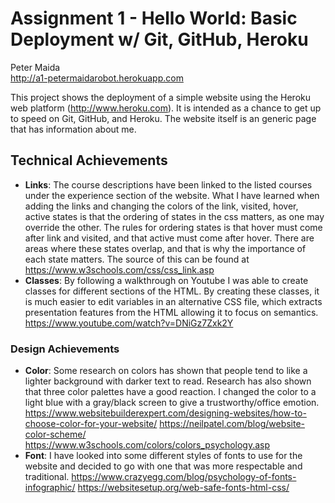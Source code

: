 Assignment 1 - Hello World: Basic Deployment w/ Git, GitHub, Heroku  
===

Peter Maida  
http://a1-petermaidarobot.herokuapp.com

This project shows the deployment of a simple website using the Heroku web platform (http://www.heroku.com). It is intended as a chance to get up to speed on Git, GitHub, and Heroku. The website itself is an generic page that has information about me.

## Technical Achievements
- **Links**: The course descriptions have been linked to the listed courses under the experience section of the website. What I have learned when adding the links and changing the colors of the link, visited, hover, active states is that the ordering of states in the css matters, as one may override the other. The rules for ordering states is that hover must come after link and visited, and that active must come after hover. There are areas where these states overlap, and that is why the importance of each state matters. The source of this can be found at https://www.w3schools.com/css/css_link.asp
- **Classes**: By following a walkthrough on Youtube I was able to create classes for different sections of the HTML. By creating these classes, it is much easier to edit variables in an alternative CSS file, which extracts presentation features from the HTML allowing it to focus on semantics. https://www.youtube.com/watch?v=DNiGz7Zxk2Y

### Design Achievements
- **Color**: Some research on colors has shown that people tend to like a lighter background with darker text to read. Research has also shown that three color palettes have a good reaction. I changed the color to a light blue with a gray/black screen to give a trustworthy/office emotion.
https://www.websitebuilderexpert.com/designing-websites/how-to-choose-color-for-your-website/
https://neilpatel.com/blog/website-color-scheme/
https://www.w3schools.com/colors/colors_psychology.asp
- **Font**: I have looked into some different styles of fonts to use for the website and decided to go with one that was more respectable and traditional.
https://www.crazyegg.com/blog/psychology-of-fonts-infographic/
https://websitesetup.org/web-safe-fonts-html-css/
